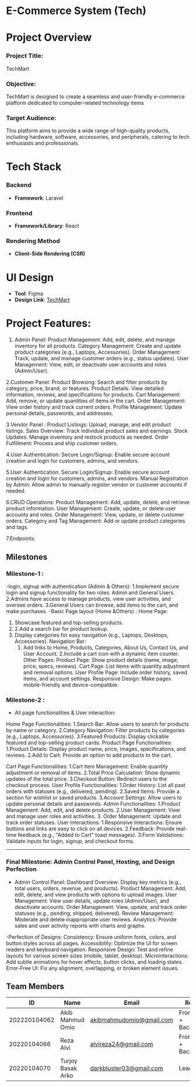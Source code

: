# E-Commerce System (Tech)
# Project Overview

### Project Title:
TechMart

### Objective:
TechMart is designed to create a seamless and user-friendly e-commerce platform dedicated to computer-related technology items
### Target Audience:
 This platform aims to provide a wide range of high-quality products, including hardware, software, accessories, and peripherals, catering to tech enthusiasts and professionals.

# Tech Stack

### Backend
- **Framework**: Laravel

### Frontend
- **Framework/Library**: React

### Rendering Method
- **Client-Side Rendering (CSR)**

# UI Design
- **Tool**: Figma
- **Design Link**: [TechMart](https://www.figma.com/design/zdzjZqFsQBzKgACAfySBQL/Techmart?node-id=0-1&t=aN4YR1t236fKwjGI-1)

# Project Features:

1. Admin Panel:
Product Management:
Add, edit, delete, and manage inventory for all products.
Category Management:
Create and update product categories (e.g., Laptops, Accessories).
Order Management:
Track, update, and manage customer orders (e.g., status updates).
User Management:
View, edit, or deactivate user accounts and roles (Admin/User).


2.Customer Panel:
Product Browsing:
Search and filter products by category, price, brand, or features.
Product Details:
View detailed information, reviews, and specifications for products.
Cart Management:
Add, remove, or update quantities of items in the cart.
Order Management:
View order history and track current orders.
Profile Management:
Update personal details, passwords, and addresses.

3.Vendor Panel :
Product Listings:
Upload, manage, and edit product listings.
Sales Overview:
Track individual product sales and earnings.
Stock Updates:
Manage inventory and restock products as needed.
Order Fulfillment:
Process and ship customer orders.

4.User Authentication:
Secure Login/Signup:
Enable secure account creation and login for customers, admins, and vendors.


5.User Authentication:
Secure Login/Signup:
Enable secure account creation and login for customers, admins, and vendors.
Manual Registration by Admin:
Allow admin to manually register vendor or customer accounts if needed.

6.CRUD Operations:
Product Management:
Add, update, delete, and retrieve product information.
User Management:
Create, update, or delete user accounts and roles.
Order Management:
View, update, or delete customer orders.
Category and Tag Management:
Add or update product categories and tags.


7.Endpoints:


## Milestones

### Milestone-1 : 
-login, signup with authentication (Admin & Others):
1.Implement secure login and signup functionality for two roles: Admin and General Users.
2.Admins have access to manage products, view user activities, and oversee orders.
3.General Users can browse, add items to the cart, and make purchases.
-Basic Page layout (Home &Others) :
Home Page:
1. Showcase featured and top-selling products.
 2. 2.Add a search bar for product lookup.
  3. Display categories for easy navigation (e.g., Laptops, Desktops, Accessories).
    Navigation Bar:
     1. Add links to Home, Products, Categories, About Us, Contact Us, and User Account.
     2.Include a cart icon with a dynamic item counter.
    Other Pages:
    Product Page: Show product details (name, image, price, specs, reviews).
    Cart Page: List items with quantity adjustment and removal options.
    User Profile Page: Include order history, saved items, and account settings.
    Responsive Design:
     Make pages mobile-friendly and device-compatible.

### Milestone-2 : 
   - All page functionalities & User interaction:

   Home Page Functionalities:
   1.Search Bar:
   Allow users to search for products by name or category.
   2.Category Navigation:
   Filter products by categories (e.g., Laptops, Accessories).
  3.Featured Products:
   Display clickable featured and top-selling product cards.
   Product Page Functionalities:
  1.Product Details:
  Display product name, price, images, specifications, and reviews.
  2.Add to Cart:
  Provide an option to add products to the cart.
 
  Cart Page Functionalities:
   1.Cart Item Management:
   Enable quantity adjustment or removal of items.
   2.Total Price Calculation:
  Show dynamic updates of the total price.
  3.Checkout Button:
   Redirect users to the checkout process.
  User Profile Functionalities:
   1.Order History:
   List all past orders with statuses (e.g., delivered, pending).
   2.Saved Items:
   Provide a section for wishlist or saved products.
   3.Account Settings:
   Allow users to update personal details and passwords.
  Admin Functionalities:
   1.Product Management:
   Add, edit, and delete products.
   2.User Management:
   View and manage user roles and activities.
  3. Order Management:
   Update and track order statuses.
  User Interactions:
  1.Responsive Interactions:
  Ensure buttons and links are easy to click on all devices.
  2.Feedback:
  Provide real-time feedback (e.g., "Added to Cart" toast messages).
  3.Form Validations:
  Validate inputs for login, signup, and checkout forms.


---
### Final Milestone:  Admin Control Panel, Hosting, and Design Perfection 
 - Admin Control Panel:
Dashboard Overview:
Display key metrics (e.g., total users, orders, revenue, and products).
Product Management:
Add, edit, delete, and view products with options to upload images.
User Management:
View user details, update roles (Admin/User), and deactivate accounts.
Order Management:
View, update, and track order statuses (e.g., pending, shipped, delivered).
Review Management:
Moderate and delete inappropriate user reviews.
Analytics:
Provide sales and user activity reports with charts and graphs.


-Perfection of Designs:
Consistency:
Ensure uniform fonts, colors, and button styles across all pages.
Accessibility:
Optimize the UI for screen readers and keyboard navigation.
Responsive Design:
Test and refine layouts for various screen sizes (mobile, tablet, desktop).
Microinteractions:
Add subtle animations for hover effects, button clicks, and loading states.
Error-Free UI:
Fix any alignment, overlapping, or broken element issues.


## Team Members

| ID          | Name                   | Email                              | Role              |
|-------------|------------------------|------------------------------------|-------------------|
| 202220104062| Akib Mahmud Omio      | akibmahmudomio@gmail.com           | Frontend + Backend  |
| 20220104066 | Reza Alvi              | alvireza24@gmail.com               |  Frontend + Backend |
| 20220104070 | Turjoy Basak Arko      | darkbluster03@gmail.com            | Lead        |
